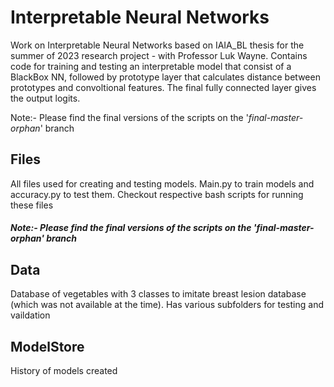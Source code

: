 # Interpretable Neural Networks
Work on Interpretable Neural Networks based on IAIA_BL thesis for the summer of 2023 research project - with Professor Luk Wayne.
Contains code for training and testing an interpretable model that consist of a BlackBox NN, followed by prototype layer that 
calculates distance between prototypes and convoltional features. The final fully connected layer gives the output logits.

Note:- Please find the final versions of the scripts on the '*final-master-orphan*' branch

## Files
All files used for creating and testing models. Main.py to train models and accuracy.py to test them. Checkout
respective bash scripts for running these files
##### Note:- Please find the final versions of the scripts on the '*final-master-orphan*' branch

## Data
Database of vegetables with 3 classes to imitate breast lesion database (which was not available at the time).
Has various subfolders for testing and vaildation

## ModelStore
History of models created
